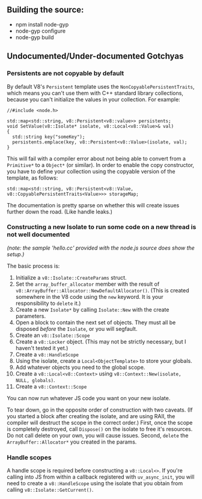 ## Building the source:

- npm install node-gyp
- node-gyp configure
- node-gyp build

## Undocumented/Under-documented Gotchyas

### Persistents are not copyable by default

By default V8's `Persistent` template uses the `NonCopyablePersistentTraits`, which means you can't use them with C++ standard library collections, because you can't initialize the values in your collection. For example:

```
//#include <node.h>

std::map<std::string, v8::Persistent<v8::value>> persistents;
void SetValue(v8::Isolate* isolate, v8::Local<v8::Value>& val)
{
  std::string key("someKey");
  persistents.emplace(key, v8::Persistent<v8::Value>(isolate, val);
}
```

This will fail with a compiler error about not being able to convert from a `Primitive*` to a `Object*` (or similar). In order to enable the copy constructor, you have to define your collection using the copyable version of the template, as follows:

```
std::map<std::string, v8::Persistent<v8::Value, v8::CopyablePersistentTraits<Value>>> storageMap;
```

The documentation is pretty sparse on whether this will create issues further down the road. (Like handle leaks.)

### Constructing a new Isolate to run some code on a new thread is not well documented

_(note: the sample 'hello.cc' provided with the node.js source does show the setup.)_

The basic process is:
1. Initialize a `v8::Isolate::CreateParams` struct.
2. Set the `array_buffer_allocator` member with the result of `v8::ArrayBuffer::Allocator::NewDefaultAllocator()`. (This is created somewhere in the V8 code using the `new` keyword. It is your responsibility to `delete` it.)
3. Create a new `Isolate*` by calling `Isolate::New` with the create parameters.
4. Open a block to contain the next set of objects. They must all be disposed _before_ the `Isolate`, or you will segfault.
5. Create an `v8::Isolate::Scope`
6. Create a `v8::Locker` object. (This may not be strictly necessary, but I haven't tested it yet.)
7. Create a `v8::HandleScope`
8. Using the isolate, create a `Local<ObjectTemplate>` to store your globals.
9. Add whatever objects you need to the global scope.
10. Create a `v8::Local<v8::Context>` using `v8::Context::New(isolate, NULL, globals)`.
11. Create a `v8::Context::Scope`

You can now run whatever JS code you want on your new isolate.

To tear down, go in the opposite order of construction with two caveats. (If you started a block after creating the isolate, and are using RAII, the compiler will destruct the scope in the correct order.) First, once the scope is completely destroyed, call `Dispose()` on the isolate to free it's resources. Do not call delete on your own, you will cause issues.  Second, `delete` the `ArrayBuffer::Allocator*` you created in the params.

### Handle scopes

A handle scope is required before constructing a `v8::Local<>`. If you're calling into JS from within a callback registered with `uv_async_init`, you will need to create a `v8::HandleScope` using the isolate that you obtain from calling `v8::Isolate::GetCurrent()`. 


